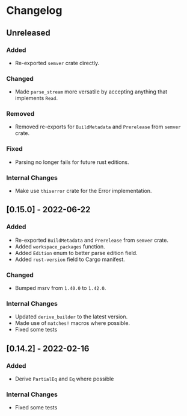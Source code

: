 # Changelog

## Unreleased

### Added

- Re-exported `semver` crate directly.

### Changed

- Made `parse_stream` more versatile by accepting anything that implements `Read`.

### Removed

- Removed re-exports for `BuildMetadata` and `Prerelease` from `semver` crate.

### Fixed

- Parsing no longer fails for future rust editions.

### Internal Changes

- Make use `thiserror` crate for the Error implementation.

## [0.15.0] - 2022-06-22
### Added

- Re-exported `BuildMetadata` and `Prerelease` from `semver` crate.
- Added `workspace_packages` function.
- Added `Edition` enum to better parse edition field.
- Added `rust-version` field to Cargo manifest.

### Changed

- Bumped msrv from `1.40.0` to `1.42.0`.

### Internal Changes

- Updated `derive_builder` to the latest version.
- Made use of `matches!` macros where possible.
- Fixed some tests

## [0.14.2] - 2022-02-16

### Added

- Derive `PartialEq` and `Eq` where possible

### Internal Changes

- Fixed some tests

